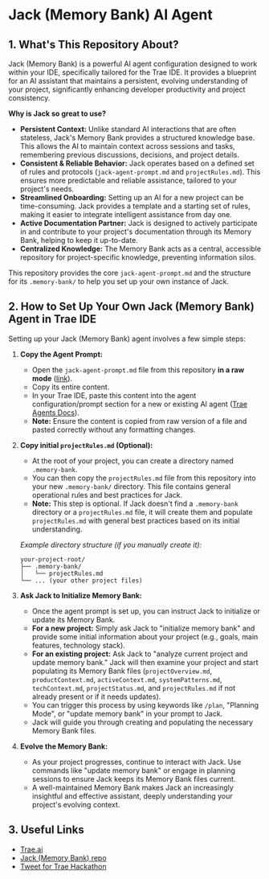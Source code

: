 # Jack (Memory Bank) AI Agent

## 1. What's This Repository About?

Jack (Memory Bank) is a powerful AI agent configuration designed to work within your IDE, specifically tailored for the Trae IDE. It provides a blueprint for an AI assistant that maintains a persistent, evolving understanding of your project, significantly enhancing developer productivity and project consistency.

**Why is Jack so great to use?**

*   **Persistent Context:** Unlike standard AI interactions that are often stateless, Jack's Memory Bank provides a structured knowledge base. This allows the AI to maintain context across sessions and tasks, remembering previous discussions, decisions, and project details.
*   **Consistent & Reliable Behavior:** Jack operates based on a defined set of rules and protocols (`jack-agent-prompt.md` and `projectRules.md`). This ensures more predictable and reliable assistance, tailored to your project's needs.
*   **Streamlined Onboarding:** Setting up an AI for a new project can be time-consuming. Jack provides a template and a starting set of rules, making it easier to integrate intelligent assistance from day one.
*   **Active Documentation Partner:** Jack is designed to actively participate in and contribute to your project's documentation through its Memory Bank, helping to keep it up-to-date.
*   **Centralized Knowledge:** The Memory Bank acts as a central, accessible repository for project-specific knowledge, preventing information silos.

This repository provides the core `jack-agent-prompt.md` and the structure for its `.memory-bank/` to help you set up your own instance of Jack.

## 2. How to Set Up Your Own Jack (Memory Bank) Agent in Trae IDE

Setting up your Jack (Memory Bank) agent involves a few simple steps:

1.  **Copy the Agent Prompt:**
    *   Open the `jack-agent-prompt.md` file from this repository **in a raw mode** ([link](https://raw.githubusercontent.com/HIMix/jack-memory-bank/refs/heads/master/jack-agent-prompt.md)).
    *   Copy its entire content.
    *   In your Trae IDE, paste this content into the agent configuration/prompt section for a new or existing AI agent ([Trae Agents Docs](https://docs.trae.ai/ide/agent)).
    *   **Note:** Ensure the content is copied from raw version of a file and pasted correctly without any formatting changes.

2.  **Copy initial `projectRules.md` (Optional):**
    *   At the root of your project, you can create a directory named `.memory-bank`.
    *   You can then copy the `projectRules.md` file from this repository into your new `.memory-bank/` directory. This file contains general operational rules and best practices for Jack.
    *   **Note:** This step is optional. If Jack doesn't find a `.memory-bank` directory or a `projectRules.md` file, it will create them and populate `projectRules.md` with general best practices based on its initial understanding.

    *Example directory structure (if you manually create it):*
    ```
    your-project-root/
    ├── .memory-bank/
    │   └── projectRules.md
    └── ... (your other project files)
    ```

3.  **Ask Jack to Initialize Memory Bank:**
    *   Once the agent prompt is set up, you can instruct Jack to initialize or update its Memory Bank.
    *   **For a new project:** Simply ask Jack to "initialize memory bank" and provide some initial information about your project (e.g., goals, main features, technology stack).
    *   **For an existing project:** Ask Jack to "analyze current project and update memory bank." Jack will then examine your project and start populating its Memory Bank files (`projectOverview.md`, `productContext.md`, `activeContext.md`, `systemPatterns.md`, `techContext.md`, `projectStatus.md`, and `projectRules.md` if not already present or if it needs updates).
    *   You can trigger this process by using keywords like `/plan`, "Planning Mode", or "update memory bank" in your prompt to Jack.
    *   Jack will guide you through creating and populating the necessary Memory Bank files.

4.  **Evolve the Memory Bank:**
    *   As your project progresses, continue to interact with Jack. Use commands like "update memory bank" or engage in planning sessions to ensure Jack keeps its Memory Bank files current.
    *   A well-maintained Memory Bank makes Jack an increasingly insightful and effective assistant, deeply understanding your project's evolving context.

## 3. Useful Links

*   [Trae.ai](https://www.trae.ai/)
*   [Jack (Memory Bank) repo](https://github.com/HIMix/jack-memory-bank)
*   [Tweet for Trae Hackathon](https://x.com/HIMixoidus/status/1922845058304205156)
